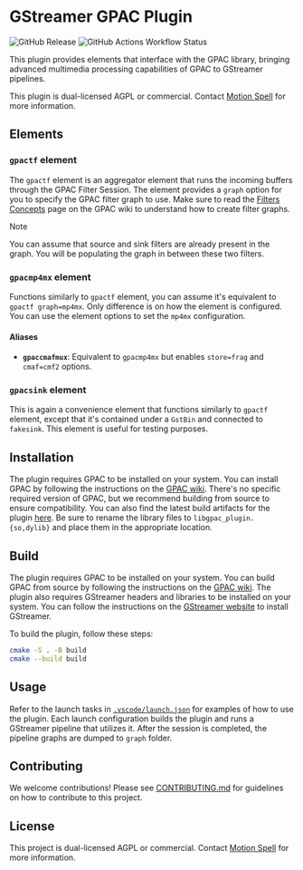 # GStreamer GPAC Plugin

![GitHub Release](https://img.shields.io/github/v/release/gpac/gst-gpac-plugin?style=for-the-badge)
![GitHub Actions Workflow Status](https://img.shields.io/github/actions/workflow/status/gpac/gst-gpac-plugin/test.yml?style=for-the-badge&label=tests)

This plugin provides elements that interface with the GPAC library, bringing advanced multimedia processing capabilities of GPAC to GStreamer pipelines.

This plugin is dual-licensed AGPL or commercial. Contact [Motion Spell](https://www.motionspell.com/contact/) for more information.

## Elements

### `gpactf` element

The `gpactf` element is an aggregator element that runs the incoming buffers through the GPAC Filter Session. The element provides a `graph` option for you to specify the GPAC filter graph to use. Make sure to read the [Filters Concepts](https://wiki.gpac.io/Filters/filters_general/) page on the GPAC wiki to understand how to create filter graphs.

> [!NOTE]
> You can assume that source and sink filters are already present in the graph. You will be populating the graph in between these two filters.

### `gpacmp4mx` element

Functions similarly to `gpactf` element, you can assume it's equivalent to `gpactf graph=mp4mx`. Only difference is on how the element is configured. You can use the element options to set the `mp4mx` configuration.

#### Aliases

- **`gpaccmafmux`**: Equivalent to `gpacmp4mx` but enables `store=frag` and `cmaf=cmf2` options.

### `gpacsink` element

This is again a convenience element that functions similarly to `gpactf` element, except that it's contained under a `GstBin` and connected to `fakesink`. This element is useful for testing purposes.

## Installation

The plugin requires GPAC to be installed on your system. You can install GPAC by following the instructions on the [GPAC wiki](https://wiki.gpac.io/Build/Build-Introduction/). There's no specific required version of GPAC, but we recommend building from source to ensure compatibility. You can also find the latest build artifacts for the plugin [here](https://github.com/gpac/gst-gpac-plugin/releases/latest). Be sure to rename the library files to `libgpac_plugin.{so,dylib}` and place them in the appropriate location.

## Build

The plugin requires GPAC to be installed on your system. You can build GPAC from source by following the instructions on the [GPAC wiki](https://wiki.gpac.io/Build/Build-Introduction/). The plugin also requires GStreamer headers and libraries to be installed on your system. You can follow the instructions on the [GStreamer website](https://gstreamer.freedesktop.org/documentation/installing/index.html?gi-language=c) to install GStreamer.

To build the plugin, follow these steps:

```bash
cmake -S . -B build
cmake --build build
```

## Usage

Refer to the launch tasks in [`.vscode/launch.json`](.vscode/launch.json) for examples of how to use the plugin. Each launch configuration builds the plugin and runs a GStreamer pipeline that utilizes it. After the session is completed, the pipeline graphs are dumped to `graph` folder.

## Contributing

We welcome contributions! Please see [CONTRIBUTING.md](CONTRIBUTING.md) for guidelines on how to contribute to this project.

## License

This project is dual-licensed AGPL or commercial. Contact [Motion Spell](https://www.motionspell.com/contact/) for more information.

